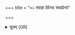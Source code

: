+++
title = "०८ स्वाहा देवेभ्यः स्वाह्येभ्य"

+++
<details><summary>मूलम् (GR)</summary>

स्वाहा देवेभ्यः स्वाह्येभ्य  
उदीच्या दिशः शालाया नमो महिम्ने ॥
</details>